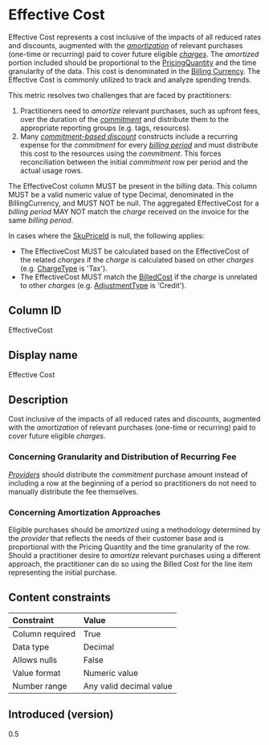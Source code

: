 # Effective Cost

Effective Cost represents a cost inclusive of the impacts of all reduced rates and discounts, augmented with the [*amortization*](#glossary:amortization) of relevant purchases (one-time or recurring) paid to cover future eligible [*charges*](#glossary:charge). The *amortized* portion included should be proportional to the [PricingQuantity](#pricingquantity) and the time granularity of the data. This cost is denominated in the [Billing Currency](#billingcurrency). The Effective Cost is commonly utilized to track and analyze spending trends.

This metric resolves two challenges that are faced by practitioners:

1. Practitioners need to *amortize* relevant purchases, such as upfront fees, over the duration of the [*commitment*](#glossary:commitment) and distribute them to the appropriate reporting groups (e.g. tags, resources).
2. Many [*commitment-based discount*](#glossary:commitment-based-discount) constructs include a recurring expense for the *commitment* for every [*billing period*](#glossary:billing-period) and must distribute this cost to the resources using the *commitment*. This forces reconciliation between the initial *commitment* row per period and the actual usage rows.

The EffectiveCost column MUST be present in the billing data. This column MUST be a valid numeric value of type Decimal, denominated in the BillingCurrency, and MUST NOT be null. The aggregated EffectiveCost for a *billing period* MAY NOT match the *charge* received on the invoice for the same *billing period*.

In cases where the [SkuPriceId](#skupriceid) is null, the following applies:

* The EffectiveCost MUST be calculated based on the EffectiveCost of the related *charges* if the *charge* is calculated based on other *charges* (e.g. [ChargeType](#chargetype) is 'Tax').
* The EffectiveCost MUST match the [BilledCost](#billedcost) if the *charge* is unrelated to other *charges* (e.g. [AdjustmentType](#adjustmenttype) is 'Credit').

## Column ID

EffectiveCost

## Display name

Effective Cost

## Description

Cost inclusive of the impacts of all reduced rates and discounts, augmented with the *amortization* of relevant purchases (one-time or recurring) paid to cover future eligible *charges*.

### Concerning Granularity and Distribution of Recurring Fee

[*Providers*](#glossary:provider) should distribute the *commitment* purchase amount instead of including a row at the beginning of a period so practitioners do not need to manually distribute the fee themselves.

### Concerning Amortization Approaches

Eligible purchases should be *amortized* using a methodology determined by the *provider* that reflects the needs of their customer base and is proportional with the Pricing Quantity and the time granularity of the row. Should a practitioner desire to *amortize* relevant purchases using a different approach, the practitioner can do so using the Billed Cost for the line item representing the initial purchase.

## Content constraints

|    Constraint   |      Value              |
|:----------------|:------------------------|
| Column required | True                    |
| Data type       | Decimal                 |
| Allows nulls    | False                   |
| Value format    | Numeric value           |
| Number range    | Any valid decimal value |

## Introduced (version)

0.5
